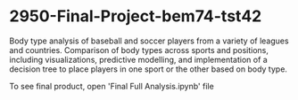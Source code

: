 # 2950-Final-Project-bem74-tst42
Body type analysis of baseball and soccer players from a variety of leagues and countries.
Comparison of body types across sports and positions, including visualizations, predictive modelling, 
and implementation of a decision tree to place players in one sport or the other based on body type.

To see final product, open 'Final Full Analysis.ipynb' file
